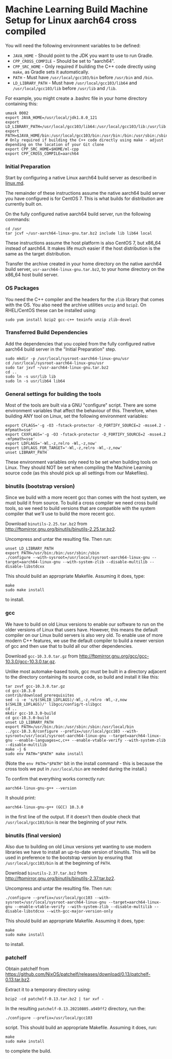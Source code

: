 # Machine Learning Build Machine Setup for Linux aarch64 cross compiled

You will need the following environment variables to be defined:

- `JAVA_HOME` - Should point to the JDK you want to use to run Gradle.
- `CPP_CROSS_COMPILE` - Should be set to "aarch64".
- `CPP_SRC_HOME` - Only required if building the C++ code directly using `make`, as Gradle sets it automatically.
- `PATH` - Must have `/usr/local/gcc103/bin` before `/usr/bin` and `/bin`.
- `LD_LIBRARY_PATH` - Must have `/usr/local/gcc103/lib64` and `/usr/local/gcc103/lib` before `/usr/lib` and `/lib`.

For example, you might create a .bashrc file in your home directory containing this:

```
umask 0002
export JAVA_HOME=/usr/local/jdk1.8.0_121
export LD_LIBRARY_PATH=/usr/local/gcc103/lib64:/usr/local/gcc103/lib:/usr/lib:/lib
export PATH=$JAVA_HOME/bin:/usr/local/gcc103/bin:/usr/bin:/bin:/usr/sbin:/sbin
# Only required if building the C++ code directly using make - adjust depending on the location of your Git clone
export CPP_SRC_HOME=$HOME/ml-cpp
export CPP_CROSS_COMPILE=aarch64
```

### Initial Preparation

Start by configuring a native Linux aarch64 build server as described in [linux.md](linux.md).

The remainder of these instructions assume the native aarch64 build server you have configured is for CentOS 7.  This is what builds for distribution are currently built on.

On the fully configured native aarch64 build server, run the following commands:

```
cd /usr
tar jcvf ~/usr-aarch64-linux-gnu.tar.bz2 include lib lib64 local
```

These instructions assume the host platform is also CentOS 7, but x86_64 instead of aarch64.  It makes life much easier if the host distribution is the same as the target distribution.

Transfer the archive created in your home directory on the native aarch64 build server, `usr-aarch64-linux-gnu.tar.bz2`, to your home directory on the x86_64 host build server.

### OS Packages

You need the C++ compiler and the headers for the `zlib` library that comes with the OS.  You also need the archive utilities `unzip` and `bzip2`.  On RHEL/CentOS these can be installed using:

```
sudo yum install bzip2 gcc-c++ texinfo unzip zlib-devel
```

### Transferred Build Dependencies

Add the dependencies that you copied from the fully configured native aarch64 build server in the "Initial Preparation" step.

```
sudo mkdir -p /usr/local/sysroot-aarch64-linux-gnu/usr
cd /usr/local/sysroot-aarch64-linux-gnu/usr
sudo tar jxvf ~/usr-aarch64-linux-gnu.tar.bz2
cd ..
sudo ln -s usr/lib lib
sudo ln -s usr/lib64 lib64
```

### General settings for building the tools

Most of the tools are built via a GNU "configure" script. There are some environment variables that affect the behaviour of this. Therefore, when building ANY tool on Linux, set the following environment variables:

```
export CFLAGS='-g -O3 -fstack-protector -D_FORTIFY_SOURCE=2 -msse4.2 -mfpmath=sse'
export CXXFLAGS='-g -O3 -fstack-protector -D_FORTIFY_SOURCE=2 -msse4.2 -mfpmath=sse'
export LDFLAGS='-Wl,-z,relro -Wl,-z,now'
export LDFLAGS_FOR_TARGET='-Wl,-z,relro -Wl,-z,now'
unset LIBRARY_PATH
```

These environment variables only need to be set when building tools on Linux. They should NOT be set when compiling the Machine Learning source code (as this should pick up all settings from our Makefiles).

### binutils (bootstrap version)

Since we build with a more recent gcc than comes with the host system, we must build it from source.  To build a cross compiler we need cross build tools, so we need to build versions that are compatible with the system compiler that we'll use to build the more recent gcc.

Download `binutils-2.25.tar.bz2` from <http://ftpmirror.gnu.org/binutils/binutils-2.25.tar.bz2>.

Uncompress and untar the resulting file. Then run:

```
unset LD_LIBRARY_PATH
export PATH=/usr/bin:/bin:/usr/sbin:/sbin
./configure --with-sysroot=/usr/local/sysroot-aarch64-linux-gnu --target=aarch64-linux-gnu --with-system-zlib --disable-multilib --disable-libstdcxx
```

This should build an appropriate Makefile. Assuming it does, type:

```
make
sudo make install
```

to install.

### gcc

We have to build on old Linux versions to enable our software to run on the older versions of Linux that users have.  However, this means the default compiler on our Linux build servers is also very old.  To enable use of more modern C++ features, we use the default compiler to build a newer version of gcc and then use that to build all our other dependencies.

Download `gcc-10.3.0.tar.gz` from <http://ftpmirror.gnu.org/gcc/gcc-10.3.0/gcc-10.3.0.tar.gz>.

Unlike most automake-based tools, gcc must be built in a directory adjacent to the directory containing its source code, so build and install it like this:

```
tar zxvf gcc-10.3.0.tar.gz
cd gcc-10.3.0
contrib/download_prerequisites
sed -i -e 's/$(SHLIB_LDFLAGS)/-Wl,-z,relro -Wl,-z,now $(SHLIB_LDFLAGS)/' libgcc/config/t-slibgcc
cd ..
mkdir gcc-10.3.0-build
cd gcc-10.3.0-build
unset LD_LIBRARY_PATH
export PATH=/usr/bin:/bin:/usr/sbin:/sbin:/usr/local/bin
../gcc-10.3.0/configure --prefix=/usr/local/gcc103 --with-sysroot=/usr/local/sysroot-aarch64-linux-gnu --target=aarch64-linux-gnu --enable-languages=c,c++ --enable-vtable-verify --with-system-zlib --disable-multilib
make -j 6
sudo env PATH="$PATH" make install
```

(Note the `env PATH="$PATH"` bit in the install command - this is because the cross tools we put in `/usr/local/bin` are needed during the install.)

To confirm that everything works correctly run:

```
aarch64-linux-gnu-g++ --version
```

It should print:

```
aarch64-linux-gnu-g++ (GCC) 10.3.0
```

in the first line of the output. If it doesn't then double check that `/usr/local/gcc103/bin` is near the beginning of your `PATH`.

### binutils (final version)

Also due to building on old Linux versions yet wanting to use modern libraries we have to install an up-to-date version of binutils.  This will be used in preference to the bootstrap version by ensuring that `/usr/local/gcc103/bin` is at the beginning of `PATH`.

Download `binutils-2.37.tar.bz2` from <http://ftpmirror.gnu.org/binutils/binutils-2.37.tar.bz2>.

Uncompress and untar the resulting file. Then run:

```
./configure --prefix=/usr/local/gcc103 --with-sysroot=/usr/local/sysroot-aarch64-linux-gnu --target=aarch64-linux-gnu --enable-vtable-verify --with-system-zlib --disable-multilib --disable-libstdcxx --with-gcc-major-version-only
```

This should build an appropriate Makefile. Assuming it does, type:

```
make
sudo make install
```

to install.

### patchelf

Obtain patchelf from <https://github.com/NixOS/patchelf/releases/download/0.13/patchelf-0.13.tar.bz2>.

Extract it to a temporary directory using:

```
bzip2 -cd patchelf-0.13.tar.bz2 | tar xvf -
```

In the resulting `patchelf-0.13.20210805.a949ff2` directory, run the:

```
./configure --prefix=/usr/local/gcc103
```

script. This should build an appropriate Makefile. Assuming it does, run:

```
make
sudo make install
```

to complete the build.
